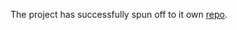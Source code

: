 The project has successfully spun off to it own [repo](https://github.com/superfluid-finance/SuperAuction).

